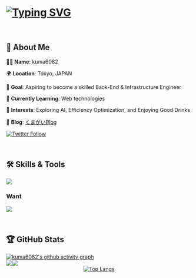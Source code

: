 <h1 align="">
  <a href="https://git.io/typing-svg"><img src="https://readme-typing-svg.demolab.com?font=Fira+Code&size=40&pause=800&center=true&vCenter=true&width=600&height=100&lines=Hello+there+%F0%9F%91%8B;This+is+kuma6082+" alt="Typing SVG" />
  </a>
</h1>


<div align="">
<br />

## 🌟 **About Me**

🧑‍💻 **Name**: kuma6082

🌍 **Location**: Tokyo, JAPAN

🎯 **Goal**: Aspiring to become a skilled Back-End & Infrastructure Engineer

🌱 **Currently Learning**: Web technologies

💼 **Interests**: Exploring AI, Efficiency Optimization, and Enjoying Good Drinks

📖 **Blog**: [くまがいBlog](https://astro-notion-blog-7kr.pages.dev/)

</div>

<div align="">
  
  [![Twitter Follow](https://img.shields.io/twitter/follow/kuma6082?style=social)](https://twitter.com/kuma6082)

  <br />
</div>


## 🛠️ Skills & Tools

<p align="">
  <a href="https://skillicons.dev">
    <img src="https://skillicons.dev/icons?i=js,nodejs,py,html,css,bash,docker,git,vscode" />
  </a>
</p>

<h3 align="">Want</h3>

<p align="">
  <a href="https://skillicons.dev">
    <img src="https://skillicons.dev/icons?i=ts,go,terraform,aws,gcp,azure" />
  </a>
</p>
<br />


## 🏆 GitHub Stats

<a href="https://github.com/ashutosh00710/github-readme-activity-graph">
  <img src="https://github-readme-activity-graph.vercel.app/graph?username=kuma6082&bg_color=000000&color=ffffff&line=36BCF7&point=ffffff&area=true&area_color=36BCF7&hide_border=true&custom_title=kuma6082's%20Contribution%20Graph&title_color=36BCF7" alt="kuma6082's github activity graph" />
</a>


<div align="center">
  <div style="display: flex;" >
    <img src="https://github-readme-stats.vercel.app/api?username=kuma6082&show_icons=true&theme=tokyonight&hide_border=true&bg_color=1a1b27&title_color=36BCF7&icon_color=36BCF7&text_color=ffffff&ring_color=36BCF7&card_width=320" />
    <img src="https://streak-stats.demolab.com/?user=DenverCoder1&background=1a1b27&border=ffffff&ring=36BCF7&fire=36BCF7&currStreakNum=36BCF7&currStreakLabel=36BCF7&sideNums=36BCF7&sideLabels=36BCF7&dates=ffffff&excludeDaysLabel=ffffff&card_height=195&card_width=400" />
  </div>
</div>

</div>



<div align="center" >
  <a href="https://github.com/kuma6082/github-readme-stats">
    <img src="https://github-readme-stats.vercel.app/api/top-langs/?username=kuma6082&layout=normal&theme=tokyonight&bg_color=000000&title_color=36BCF7&text_color=ffffff&icon_color=36BCF7&hide_border=true&card_width=400&langs_count=6" alt="Top Langs" />
  </a>
</div>
